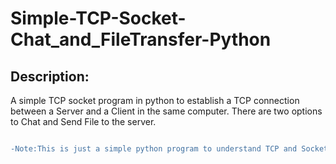 # Simple-TCP-Socket-Chat_and_FileTransfer-Python

## Description:
 A simple TCP socket program in python to establish a TCP connection between a Server and a Client in the same computer. There are two options to Chat and Send File to the server. 

```diff

-Note:This is just a simple python program to understand TCP and Sockets. There can be some simple errors. Thank you.

```  
              
